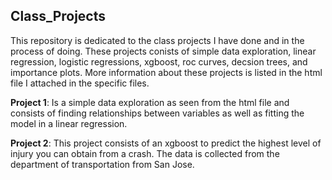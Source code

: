## Class_Projects

This repository is dedicated to the class projects I have done and in the process of doing. These projects conists of simple data exploration, linear regression, logistic regressions, xgboost, roc curves, decsion trees, and importance plots. More information about these projects is listed in the html file I attached in the specific files. 

**Project 1**:
Is a simple data exploration as seen from the html file and consists of finding relationships between variables as well as fitting the model in a linear regression. 

**Project 2**:
This project consists of an xgboost to predict the highest level of injury you can obtain from a crash. The data is collected from the department of transportation from San Jose. 
